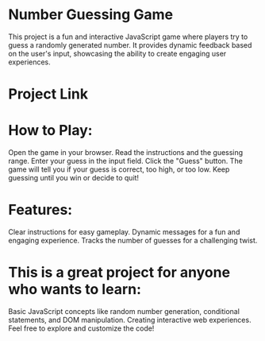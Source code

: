 # Number Guessing Game

This project is a fun and interactive JavaScript game where players try to guess a randomly generated number. It provides dynamic feedback based on the user's input, showcasing the ability to create engaging user experiences.

# Project Link

# How to Play:
Open the game in your browser.
Read the instructions and the guessing range.
Enter your guess in the input field.
Click the "Guess" button.
The game will tell you if your guess is correct, too high, or too low.
Keep guessing until you win or decide to quit!

# Features:

Clear instructions for easy gameplay.
Dynamic messages for a fun and engaging experience.
Tracks the number of guesses for a challenging twist.

# This is a great project for anyone who wants to learn:

Basic JavaScript concepts like random number generation, conditional statements, and DOM manipulation.
Creating interactive web experiences.
Feel free to explore and customize the code!
